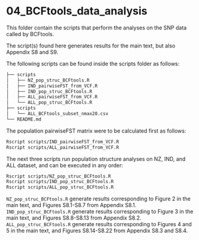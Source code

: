 # 04_BCFtools_data_analysis

This folder contain the scripts that perform the analyses on the SNP data called by BCFtools.

The script(s) found here generates results for the main text, but also Appendix S8 and S9.

The following scripts can be found inside the scripts folder as follows:

```bash
├── scripts
│   ├── NZ_pop_struc_BCFtools.R
│   ├── IND_pairwiseFST_from_VCF.R
│   ├── IND_pop_struc_BCFtools.R
│   ├── ALL_pairwiseFST_from_VCF.R
│   └── ALL_pop_struc_BCFtools.R
├── scripts
│   └── ALL_BCFtools_subset_nmax20.csv
└── README.md
```

The population pairwiseFST matrix were to be calculated first as follows:

```bash
Rscript scripts/IND_pairwiseFST_from_VCF.R 
Rscript scripts/ALL_pairwiseFST_from_VCF.R 
```

The next three scripts run population structure analyses on NZ, IND, and ALL dataset, and can be executed in any order:

```bash
Rscript scripts/NZ_pop_struc_BCFtools.R
Rscript scripts/IND_pop_struc_BCFtools.R
Rscript scripts/ALL_pop_struc_BCFtools.R
```

`NZ_pop_struc_BCFtools.R` generate results corresponding to Figure 2 in the main text, and Figures S8.1-S8.7 from Appendix S8.1.
`IND_pop_struc_BCFtools.R` generate results corresponding to Figure 3 in the main text, and Figures S8.8-S8.13 from Appendix S8.2.
`ALL_pop_struc_BCFtools.R` generate results corresponding to Figures 4 and 5 in the main text, and Figures S8.14-S8.22 from Appendix S8.3 and S8.4.